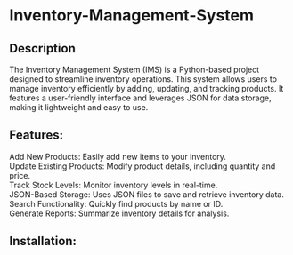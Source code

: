 # Inventory-Management-System

## Description
The Inventory Management System (IMS) is a Python-based project designed to streamline inventory operations. This system allows users to manage inventory efficiently by adding, updating, and tracking products. It features a user-friendly interface and leverages JSON for data storage, making it lightweight and easy to use. <br>

## Features:
Add New Products: Easily add new items to your inventory. <br>
Update Existing Products: Modify product details, including quantity and price. <br>
Track Stock Levels: Monitor inventory levels in real-time. <br>
JSON-Based Storage: Uses JSON files to save and retrieve inventory data. <br>
Search Functionality: Quickly find products by name or ID. <br>
Generate Reports: Summarize inventory details for analysis. <br>

## Installation:

